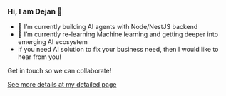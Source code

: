 ### Hi, I am Dejan 👋

- 🔭 I’m currently building AI agents with Node/NestJS backend
- 🌱 I’m currently re-learning Machine learning and getting deeper into emerging AI ecosystem
- If you need AI solution to fix your business need, then I would like to hear from you!

Get in touch so we can collaborate!

[See more details at my detailed page](https://github.com/dexpetkovic/cv/blob/master/README.md)

<!--
**dexpetkovic/dexpetkovic** is a ✨ _special_ ✨ repository because its `README.md` (this file) appears on your GitHub profile.

Here are some ideas to get you started:

- 🔭 I’m currently working on ...
- 🌱 I’m currently learning ...
- 👯 I’m looking to collaborate on ...
- 🤔 I’m looking for help with ...
- 💬 Ask me about ...
- 📫 How to reach me: ...
- 😄 Pronouns: ...
- ⚡ Fun fact: ...
-->
